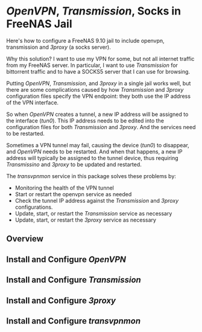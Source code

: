 # *OpenVPN*, *Transmission*, Socks in FreeNAS Jail 

Here's how to configure a FreeNAS 9.10 jail to include openvpn, transmission and *3proxy* (a socks server).

Why this solution? I want to use my VPN for some, but not all internet traffic from my FreeNAS server. In particular, I want to use *Transmission* for bittorrent traffic and to have a SOCKS5 server that I can use for browsing.

Putting *OpenVPN*, *Transmission*, and *3proxy* in a single jail works well, but there are some complications caused by how *Transmission* and *3proxy* configuration files specify the VPN endpoint: they both use the IP address of the VPN interface. 

So when *OpenVPN* creates a tunnel, a new IP address will be assigned to the interface (*tun0*). This IP address needs to be edited into the configuration files for both *Transmission* and *3proxy*. And the services need to be restarted.

Sometimes a VPN tunnel may fail, causing the device (*tun0*) to disappear, and *OpenVPN* needs to be restarted. And when that happens, a new IP address will typically be assigned to the tunnel device, thus requiring *Transmissino* and *3proxy* to be updated and restarted.

The *transvpnmon* service in this package solves these problems by:

* Monitoring the health of the VPN tunnel
* Start or restart the openvpn service as needed
* Check the tunnel IP address against the *Transmission* and *3proxy* configurations.
* Update, start, or restart the *Transmission* service as necessary
* Update, start, or restart the *3proxy* service as necessary

## Overview
## Install and Configure *OpenVPN*
## Install and Configure *Transmission*
## Install and Configure *3proxy*
## Install and Configure *transvpnmon*

